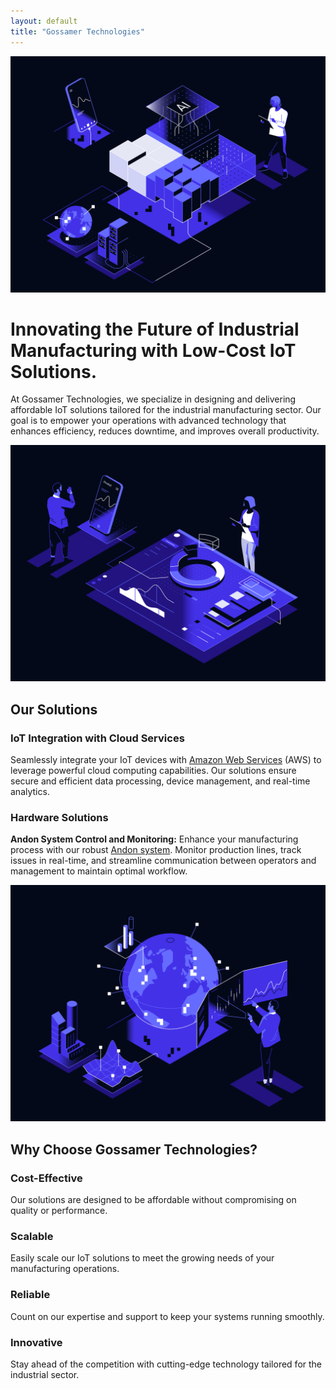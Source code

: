 ```yaml
---
layout: default
title: "Gossamer Technologies"
---
```


![Data Processing](assets/images/data-processing-dark.svg)

# Innovating the Future of Industrial Manufacturing with Low-Cost IoT Solutions.

At Gossamer Technologies, we specialize in designing and delivering affordable IoT solutions tailored for the industrial manufacturing sector. Our goal is to empower your operations with advanced technology that enhances efficiency, reduces downtime, and improves overall productivity.

![Product Analytics](assets/images/product-analytics-dark.svg)

## Our Solutions

### IoT Integration with Cloud Services
Seamlessly integrate your IoT devices with [Amazon Web Services](https://aws.amazon.com) (AWS) to leverage powerful cloud computing capabilities. Our solutions ensure secure and efficient data processing, device management, and real-time analytics.

### Hardware Solutions
**Andon System Control and Monitoring:** Enhance your manufacturing process with our robust [Andon system](/andon). Monitor production lines, track issues in real-time, and streamline communication between operators and management to maintain optimal workflow.

![Global Analytics](assets/images/global-analytics-dark.svg)

## Why Choose Gossamer Technologies?

### Cost-Effective
Our solutions are designed to be affordable without compromising on quality or performance.

### Scalable
Easily scale our IoT solutions to meet the growing needs of your manufacturing operations.

### Reliable
Count on our expertise and support to keep your systems running smoothly.

### Innovative
Stay ahead of the competition with cutting-edge technology tailored for the industrial sector.
